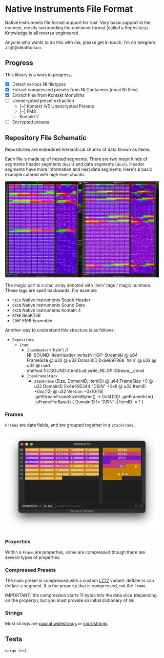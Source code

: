 # Native Instruments File Format

Native Instruments file format support for rust. Very basic support at the moment, mostly surrounding the container format (called a Repository). Knowledge is all reverse engineered.

Anyone who wants to do this with me, please get in touch. I'm on telegram at @@deathdisco.

## Progress

This library is a work in progress.

- [x] Detect various NI filetypes
- [x] Extract compressed presets from NI Containers (most NI files)
- [x] Extract files from Kontakt Monoliths
- [ ] Unencrypted preset extraction
  - [~] Kontakt 4/5 Unencrypted Presets
  - [~] FM8
  - [ ] Kontakt 2
- [ ] Encrypted presets

## Repository File Schematic

Repositories are embedded hierarchical chunks of data known as Items.

Each file is made up of nested segments. There are two major kinds of segments header segments (`hsin`) and data segments (`dsin`). Header segments have more information and nest data segments. Here's a basic example colored with high level chunks.

![chunks](chunks.png)

The magic part is a char array denoted with 'hsin' tags / magic numbers. These tags are spelt backwards. For example

- `hsin` Native Instruments Sound Header
- `DSIN` Native Instruments Sound Data
- `4KIN` Native Instruments Kontakt 4
- `RTKR` ReaKToR
- `E8MF` FM8 Ensemble

Another way to understand this structure is as follows:
- `Repository`
    - `Item`
        - `ItemHeader` ('hsin') // NI::SOUND::ItemHeader::write(NI::GP::Stream&)
            @ u64 FrameSize
            @ u32
            @ u32 DomainID 0x6e697368 'hsin'
            @ u32
            @ u32
            @ uuid method.NI::SOUND::ItemUuid.write_NI::GP::Stream__const
        - `ItemFrameStack`
            - `ItemFrame` (Size, DomainID, ItemID)
                @ u64 FrameSize +0
                @ u32 DomainID 0x4e495344 "DSIN" +0x8
                @ u32 ItemID +0xc(12)
                @ u32 Version +0x10(16)
                .getStreamFrameSizeInBytes() -> 0x14(20)
                .getFrameSize()
                .isFrameForBase() { DomainID != 'DSIN' || ItemID != 1 }


### Frames

`Frames` are data fields, and are grouped together in a `StackFrame`.

![data](data.png)

### Properties

Within a `Frame` are properties, some are compressed though there are several types of properties.

### Compressed Presets

The main preset is compressed with a custom [LZ77](https://en.wikipedia.org/wiki/LZ77_and_LZ78) variant. deflate.rs can deflate a segment. It is the property that is compressed, not the `Frame`.

IMPORTANT: the compression starts 11 bytes into the data slice (depending on the property), but you must provide an initial dictionary of `00`.

### Strings

Most strings are [pascal widestrings](https://wiki.lazarus.freepascal.org/Character_and_string_types#WideString) or [shortstrings](https://wiki.lazarus.freepascal.org/Character_and_string_types#ShortString).

## Tests

``` bash
cargo test
```
